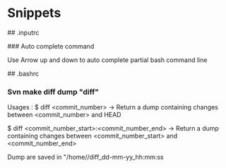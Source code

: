 # Snippets

## .inputrc

### Auto complete command

Use Arrow up and down to auto complete partial bash command line

## .bashrc

### Svn make diff dump "diff"

Usages : 
$ diff <commit_number>
-> Return a dump containing changes between <commit_number> and HEAD

$ diff <commit_number_start>:<commit_number_end>
-> Return a dump containing changes between <commit_number_start> and <commit_number_end>

Dump are saved in "/home/<user>/diff_dd-mm-yy_hh:mm:ss
